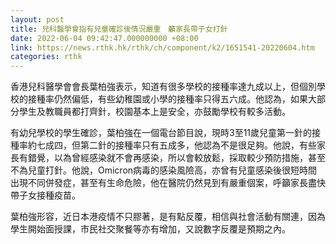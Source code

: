```yaml
---
layout: post
title: 兒科醫學會指有兒童確診後情況嚴重　籲家長帶子女打針
date: 2022-06-04 09:42:47.000000000 +08:00
link: https://news.rthk.hk/rthk/ch/component/k2/1651541-20220604.htm
categories: rthk
---
```


香港兒科醫學會會長葉柏強表示，知道有很多學校的接種率達九成以上，但個別學校的接種率仍然偏低，有些幼稚園或小學的接種率只得五六成。他認為，如果大部分學生及教職員都打齊針，校園基本上是安全，亦鼓勵學校有較多活動。

有幼兒學校的學生確診，葉柏強在一個電台節目說，現時3至11歲兒童第一針的接種率約七成四，但第二針的接種率只有五成多，他認為不是很足夠。他說，有些家長有錯覺，以為曾經感染就不會再感染，所以會較放鬆，採取較少預防措施，甚至不為兒童打針。他說，Omicron病毒的感染風險高，亦曾有兒童感染後很短時間出現不同併發症，甚至有生命危險，他在醫院仍然見到有嚴重個案，呼籲家長盡快帶子女接種疫苗。

葉柏強形容，近日本港疫情不只膠著，是有點反覆，相信與社會活動有關連，因為學生開始面授課，市民社交聚餐等亦有增加，又說數字反覆是預期之內。
